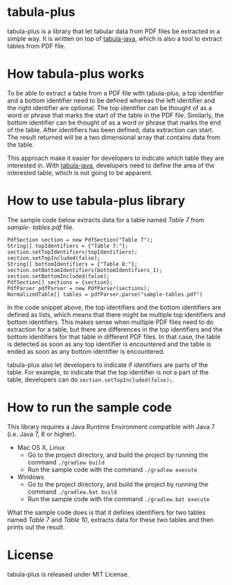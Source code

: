 
# tabula-plus
tabula-plus is a library that let tabular data from PDF files be extracted in a simple way. It is written on top of [tabula-java](https://github.com/tabulapdf/tabula-java), which is also a tool to extract tables from PDF file.

# How tabula-plus works
To be able to extract a table from a PDF file with tabula-plus, a top identifier and a bottom identifier need to be defined whereas the left identifier and the right identifier are optional. The top identifier can be thought of as a word or phrase that marks the start of the table in the PDF file. Similarly, the bottom identifier can be thought of as a word or phrase that marks the end of the table. After identifiers has been defined, data extraction can start. The result returned will be a two dimensional array that contains data from the table.

This approach make it easier for developers to indicate which table they are interested in. With [tabula-java](https://github.com/tabulapdf/tabula-java), developers need to define the area of the interested table, which is not going to be apparent. 

# How to use tabula-plus library
The sample code below extracts data for a table named *Table 7* from *sample-   tables.pdf* file.

    PdfSection section = new PdfSection("Table 7");
    String[] topIdentifiers = {"Table 7:"};
    section.setTopIdentifiers(topIdentifiers);
    section.setTopIncluded(false);
    String[] bottomIdentifiers = {"Table 8:"};
	section.setBottomIdentifiers(bottomIdentifiers_1);
    section.setBottomIncluded(false);
    PdfSection[] sections = {section};
    PdfParser pdfParser = new PdfParser(sections);
    NormalizedTable[] tables = pdfParser.parse("sample-tables.pdf")

In the code snippet above, the top identifiers and the bottom identifiers are defined as lists, which means that there might be multiple top identifiers and bottom identifiers. This makes sense when multiple PDF files need to do extraction for a table, but there are differences in the top identifiers and the bottom identifiers for that table in different PDF files. In that case, the table is detected as soon as any top identifier is encountered and the table is ended as soon as any bottom identifier is encountered.

tabula-plus also let developers to indicate if identifiers are parts of the table. For example, to indicate that the top identifier is not a part of the table, developers can do `section.setTopIncluded(false);`.

# How to run the sample code
This library requires a Java Runtime Environment compatible with Java 7 (i.e. Java 7, 8 or higher). 

 - Mac OS X, Linux
	 - Go to the project directory, and build the project by running the command `./gradlew build`
	 - Run the sample code with the command `./gradlew execute`
 - Windows
	 - Go to the project directory, and build the project by running the command `./gradlew.bat build`
	 - Run the sample code with the command `./gradlew.bat execute`

What the sample code does is that it defines identifiers for two tables named *Table 7* and *Table 10*, extracts data for these two tables and then prints out the result.

# License
tabula-plus is released under MIT License.
